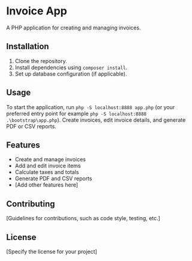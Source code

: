 # Invoice App

A PHP application for creating and managing invoices.

## Installation
1. Clone the repository.
2. Install dependencies using `composer install`.
3. Set up database configuration (if applicable).

## Usage
To start the application, run `php -S localhost:8888 app.php` (or your preferred entry point for example `php -S localhost:8888 .\bootstrap\app.php`).
Create invoices, edit invoice details, and generate PDF or CSV reports.

## Features
* Create and manage invoices
* Add and edit invoice items
* Calculate taxes and totals
* Generate PDF and CSV reports
* [Add other features here]

## Contributing
[Guidelines for contributions, such as code style, testing, etc.]

## License
[Specify the license for your project]
